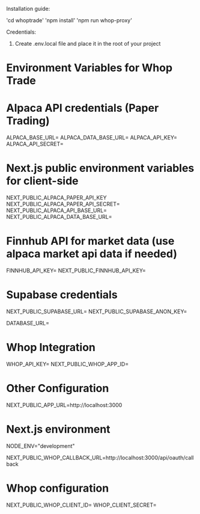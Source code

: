 Installation guide:

'cd whoptrade'
'npm install'
'npm run whop-proxy'

Credentials:

1. Create .env.local file and place it in the root of your project

# Environment Variables for Whop Trade

# Alpaca API credentials (Paper Trading)
ALPACA_BASE_URL=
ALPACA_DATA_BASE_URL=
ALPACA_API_KEY=
ALPACA_API_SECRET=

# Next.js public environment variables for client-side
NEXT_PUBLIC_ALPACA_PAPER_API_KEY
NEXT_PUBLIC_ALPACA_PAPER_API_SECRET=
NEXT_PUBLIC_ALPACA_API_BASE_URL=
NEXT_PUBLIC_ALPACA_DATA_BASE_URL=

# Finnhub API for market data (use alpaca market api data if needed)
FINNHUB_API_KEY=
NEXT_PUBLIC_FINNHUB_API_KEY=

# Supabase credentials
NEXT_PUBLIC_SUPABASE_URL=
NEXT_PUBLIC_SUPABASE_ANON_KEY=

DATABASE_URL=

# Whop Integration
WHOP_API_KEY=
NEXT_PUBLIC_WHOP_APP_ID=

# Other Configuration
NEXT_PUBLIC_APP_URL=http://localhost:3000

# Next.js environment
NODE_ENV="development" 

NEXT_PUBLIC_WHOP_CALLBACK_URL=http://localhost:3000/api/oauth/callback

# Whop configuration
NEXT_PUBLIC_WHOP_CLIENT_ID=
WHOP_CLIENT_SECRET=

